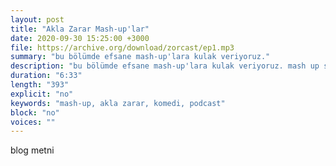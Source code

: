 ```yaml
---
layout: post
title: "Akla Zarar Mash-up'lar"
date: 2020-09-30 15:25:00 +3000
file: https://archive.org/download/zorcast/ep1.mp3
summary: "bu bölümde efsane mash-up'lara kulak veriyoruz."
description: "bu bölümde efsane mash-up'lara kulak veriyoruz. mash up sanat mıdır? değilse nedir, öok gerekli birşey midir sorularına yanıt arıyoruz."
duration: "6:33" 
length: "393"
explicit: "no" 
keywords: "mash-up, akla zarar, komedi, podcast"
block: "no" 
voices: ""
---
```


blog metni